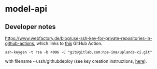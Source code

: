 # model-api

## Developer notes
https://www.webfactory.de/blog/use-ssh-key-for-private-repositories-in-github-actions, which links to [this](https://github.com/marketplace/actions/webfactory-ssh-agent) GitHub Action.
```
ssh-keygen -t rsa -b 4096 -C "git@gitlab.com:nps-ima/uplands-ci.git"
```
with filename ~/.ssh/githubdeploy (see key creation instructions, [here](https://dev.to/n3wt0n/github-deploy-keys-40k5)).
